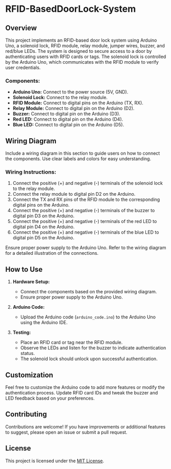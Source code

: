 # RFID-BasedDoorLock-System

## Overview

This project implements an RFID-based door lock system using Arduino Uno, a solenoid lock, RFID module, relay module, jumper wires, buzzer, and red/blue LEDs. The system is designed to secure access to a door by authenticating users with RFID cards or tags. The solenoid lock is controlled by the Arduino Uno, which communicates with the RFID module to verify user credentials.

### Components:

- **Arduino Uno:** Connect to the power source (5V, GND).
- **Solenoid Lock:** Connect to the relay module.
- **RFID Module:** Connect to digital pins on the Arduino (TX, RX).
- **Relay Module:** Connect to digital pin on the Arduino (D2).
- **Buzzer:** Connect to digital pin on the Arduino (D3).
- **Red LED:** Connect to digital pin on the Arduino (D4).
- **Blue LED:** Connect to digital pin on the Arduino (D5).

## Wiring Diagram

Include a wiring diagram in this section to guide users on how to connect the components. Use clear labels and colors for easy understanding.

### Wiring Instructions:

1. Connect the positive (+) and negative (-) terminals of the solenoid lock to the relay module.
2. Connect the relay module to digital pin D2 on the Arduino.
3. Connect the TX and RX pins of the RFID module to the corresponding digital pins on the Arduino.
4. Connect the positive (+) and negative (-) terminals of the buzzer to digital pin D3 on the Arduino.
5. Connect the positive (+) and negative (-) terminals of the red LED to digital pin D4 on the Arduino.
6. Connect the positive (+) and negative (-) terminals of the blue LED to digital pin D5 on the Arduino.

Ensure proper power supply to the Arduino Uno. Refer to the wiring diagram for a detailed illustration of the connections.

## How to Use

1. **Hardware Setup:**
   - Connect the components based on the provided wiring diagram.
   - Ensure proper power supply to the Arduino Uno.

2. **Arduino Code:**
   - Upload the Arduino code (`arduino_code.ino`) to the Arduino Uno using the Arduino IDE.

3. **Testing:**
   - Place an RFID card or tag near the RFID module.
   - Observe the LEDs and listen for the buzzer to indicate authentication status.
   - The solenoid lock should unlock upon successful authentication.

## Customization

Feel free to customize the Arduino code to add more features or modify the authentication process. Update RFID card IDs and tweak the buzzer and LED feedback based on your preferences.

## Contributing

Contributions are welcome! If you have improvements or additional features to suggest, please open an issue or submit a pull request.

## License

This project is licensed under the [MIT License](LICENSE).
